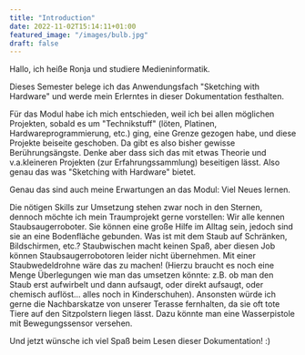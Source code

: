 ```yaml
---
title: "Introduction"
date: 2022-11-02T15:14:11+01:00
featured_image: "/images/bulb.jpg"
draft: false
---
```


Hallo, ich heiße Ronja und studiere Medieninformatik.

Dieses Semester belege ich das Anwendungsfach "Sketching with Hardware" und werde mein Erlerntes in dieser Dokumentation festhalten.

Für das Modul habe ich mich entschieden, weil ich bei allen möglichen Projekten, sobald es um "Technikstuff" (löten, Platinen, Hardwareprogrammierung, etc.) ging, eine Grenze gezogen habe, und diese Projekte beiseite geschoben. Da gibt es also bisher gewisse Berührungsängste. Denke aber dass sich das mit etwas Theorie und v.a.kleineren Projekten (zur Erfahrungssammlung) beseitigen lässt. Also genau das was "Sketching with Hardware" bietet.

Genau das sind auch meine Erwartungen an das Modul: Viel Neues lernen.

Die nötigen Skills zur Umsetzung stehen zwar noch in den Sternen, dennoch möchte ich mein Traumprojekt gerne vorstellen:
Wir alle kennen Staubsaugerroboter. Sie können eine große Hilfe im Alltag sein, jedoch sind sie an eine Bodenfläche gebunden. Was ist mit dem Staub auf Schränken, Bildschirmen, etc.? Staubwischen macht keinen Spaß, aber diesen Job können Staubsaugerrobotoren leider nicht übernehmen. Mit einer Staubwedeldrohne wäre das zu machen!
(Hierzu braucht es noch eine Menge Überlegungen wie man das umsetzen könnte: z.B. ob man den Staub erst aufwirbelt und dann aufsaugt, oder direkt aufsaugt, oder chemisch auflöst... alles noch in Kinderschuhen).
Ansonsten würde ich gerne die Nachbarskatze von unserer Terasse fernhalten, da sie oft tote Tiere auf den Sitzpolstern liegen lässt. Dazu könnte man eine Wasserpistole mit Bewegungssensor versehen.

Und jetzt wünsche ich viel Spaß beim Lesen dieser Dokumentation! :)